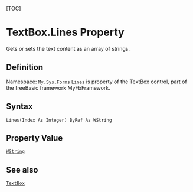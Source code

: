 [TOC]
# TextBox.Lines Property
Gets or sets the text content as an array of strings.
## Definition
Namespace: [`My.Sys.Forms`](My.Sys.Forms.md)
`Lines` is property of the TextBox control, part of the freeBasic framework MyFbFramework.
## Syntax
```freeBasic
Lines(Index As Integer) ByRef As WString
```
## Property Value
[`WString`]("https://www.freebasic.net/wiki/KeyPgWString")
## See also
[`TextBox`](TextBox.md)
